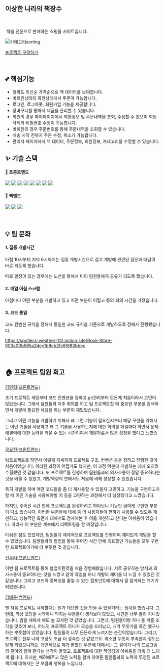 ## 이상한 나라의 책장수

<br/>

&nbsp;책을 전문으로 판매하는 쇼핑몰 사이트입니다.

![카테고리sorting](https://user-images.githubusercontent.com/96560613/226563417-f9dea720-56a6-4caa-aac7-b3a368021ce4.gif)

[프로젝트 구경하기]()

<br/>

## 💕 핵심기능

- 정확도 최신순 가격순으로 책 데이터를 보여줍니다.
- 비회원상태와 회원상태에서 주문이 가능합니다.
- 로그인, 로그아웃, 회원가입 기능을 제공합니다.
- 장바구니를 통해서 제품을 관리할 수 있습니다.
- 회원의 경우 마이페이지에서 회원정보 및 주문내역을 조회, 수정할 수 있으며 회원 삭제와 비밀번호 수정이 가능합니다.
- 비회원의 경우 주문번호를 통해 주문내역을 조회할 수 있습니다.
- 배송 시작 전까지 주문 수정, 취소가 가능합니다.
- 관리자 페이지에서 책 데이터, 주문정보, 회원정보, 카테고리를 수정할 수 있습니다.

## ✨ 기술 스택

#### 🧷 프론트엔드

<img src="https://img.shields.io/badge/Git-F05032?style=flat-square&logo=git&logoColor=white"/> <img src="https://img.shields.io/badge/ESlint-4B32C3?style=flat-square&logo=ESlint&logoColor=white" /> <img src="https://img.shields.io/badge/Prettier-F7B93E?style=flat-square&logo=Prettier&logoColor=white"> <img src="https://img.shields.io/badge/styled components-DB7093?style=flat-square&logo=styled-components&logoColor=white"/> <img src="https://img.shields.io/badge/JavaScript-F7DF1E?style=flat-square&logo=JavaScript&logoColor=white"> <img src="https://img.shields.io/badge/React-61DAFB?style=flat-square&logo=React&logoColor=white"> <img src="https://img.shields.io/badge/Axios-5A29E4?style=flat-square&logo=Axios&logoColor=white"> <img src="https://img.shields.io/badge/React Router-CA4245?style=flat-square&logo=ReactRouter&logoColor=white">

#### 🧷 백엔드

<img src="https://img.shields.io/badge/Node.js-339933?style=flat-square&logo=Node.js&logoColor=white"> <img src="https://img.shields.io/badge/Express-000000?style=flat-square&logo=Express&logoColor=white"> <img src="https://img.shields.io/badge/MongoDB-47A248?style=flat-square&logo=MongoDB&logoColor=white">

<br />

## 💡 팀 문화

#### 1. 집중 개발시간

아침 10시부터 저녁 6시까지는 집중 개발시간으로 잡고 개발에 관련된 질문과 대답이 바로 되도록 했습니다.

따로 일정이 있는 경우에는 노션을 통해서 미리 팀원들에게 공유가 되도록 했습니다.

#### 2. 매일 아침 스크럼

아침마다 어떤 부분을 개발하고 있고 어떤 부분이 어렵고 등의 회의 시간을 가졌습니다.

#### 3. 코드 통일

코드 컨벤션 규칙을 정해서 동일한 코드 규칙을 기준으로 개발하도록 정해서 진행했습니다.

https://spotless-weather-112.notion.site/Book-Store-903a00b585a24ec1b8cb2fe8f883bbec

</br>

## 🏠 프로젝트 팀원 회고

[김민혁(프론트엔드)](https://github.com/Miintoo)

초기 프로젝트 세팅부터 코드 컨벤션을 정하고 git관리부터 모든게 처음이라서 고민이 많았습니다. 그래서 팀원들과 자주 회의를 하고 팀 프로젝트할 때 중요한 부분을 검색하면서 개발에 필요한 세팅을 하는 부분이 재밌었습니다.

그리고 어떤 기능을 개발하기 위해서 왜 그런 기능이 필요한지부터 해당 구현을 위해서는 어떤 기술을 사용하고 왜 그 기술을 사용하는지에 대한 회의를 매일마다 하면서 문제해결력에 대한 능력을 키울 수 있는 시간이여서 개발자로서 많은 성장을 했다고 느꼈습니다.

[곽유진(프론트엔드)](https://github.com/yujin-kwak)

팀프로젝트를 하면서 이렇게 자세하게 프로젝트 구조, 컨벤션 등을 정하고 진행한 것이 처음이었습니다. 이러한 과정이 어렵기도 했지만, 이 과정 덕분에 개발하는 데에 오히려 수월했던 것 같습니다. 또 프로젝트를 진행하며 팀원들과의 의사소통이 정말 중요하다는 것을 배울 수 있었고, 개발역량의 면에서도 처음에 비해 성장할 수 있었습니다.

특히 개발을 하며 어떤 코드들을 좀 더 재사용할 수 있을지 고민하고, 기능을 구현하고자 할 때 어떤 기술을 사용해야할 지 등을 고민하는 과정에서 더 성장했다고 느꼈습니다.

하지만, 주어진 시간 안에 프로젝트를 완성하려고 하다보니 기능만 급하게 구현한 부분이 다소 있습니다. 이러한 부분들에 대해 좀 더 사용자들이 편하게 사용할 수 있도록 개선하고, 성능적인 측면에 대해서도 검사해본 후 이를 개선하고 싶다는 아쉬움이 있습니다. 따라서 이 부분은 계속해서 리팩토링을 할 예정입니다.

아쉬운 점도 있었지만, 팀원들과 체계적으로 프로젝트를 진행하며 재미있게 개발을 할 수 있었습니다. 팀원들과의 협업을 통해 주어진 시간 안에 목표했던 기능들을 모두 구현한 프로젝트이기에 더 뿌듯한 것 같습니다.

[전우리(프론트엔드)](https://github.com/woori0214)

이번 팀 프로젝트를 통해 협업이란것을 처음 경험해봤습니다. 서로 공유하는 방식과 의사소통이 중요하다는 것을 느꼈고 같이 작업을 하니 개발의 재미를 더 느낄 수 있었던 것 같습니다. 그리고 코드의 중복성을 줄일 수 있는 컴포넌트에 대해서 잘 알게되는 계기가 되었습니다.

[김태윤(백엔드)](https://github.com/arbor0701)

맨 처음 프로젝트 시작할때는 뭔가 대단한 것을 만들 수 있을거라는 생각을 했습니다. 그런데, 막상 코딩을 시작하니 막히는 부분들이 생각보다 많았고, 시간은 너무 빨리 지나갔습니다. 밤을 세워서 해도 늘 모자란 것 같았습니다. 그런데, 팀원들이랑 하나 둘 퍼즐 조각을 맞추어 보니, 어느덧 프로젝트 하나가 모습을 드러났고, 내가 무엇가를 하긴 했구나 하는 뿌듯함이 있었습니다. 팀원들이 너무 든든하게 느껴지는 순간이었습니다.
그리고, 프로젝트 전후 나의 코딩도 조금 더 성숙한 것 같았고요. 최소한 무엇이 부족한지 정도는 알게 되었으니까요. 개인적으로 제가 맡았던 부분에 대해서는 그 깊이가 나의 프로그램의 깊이와 함께 한다는 생각이 들었고, 프로젝트에 대한 책임감과 아쉬움을 더욱 더 느끼게 됩니다. 하지만, 배려해주고 많은 노력을 함께 하여준 팀원들과의 노력이 투영된 프로젝트에 대해서는 큰 보람과 행복을 느낍니다.
